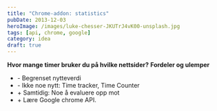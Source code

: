```yaml
---
title: "Chrome-addon: statistics"
pubDate: 2013-12-03
heroImage: /images/luke-chesser-JKUTrJ4vK00-unsplash.jpg
tags: [api, chrome, google]
category: idea
draft: true
---
```


**Hvor mange timer bruker du på hvilke nettsider?** **Fordeler og ulemper**

- \- Begrenset nytteverdi
- \- Ikke noe nytt: Time tracker, Time Counter
- \+ Samtidig: Noe å evaluere opp mot
- \+ Lære Google chrome API.
